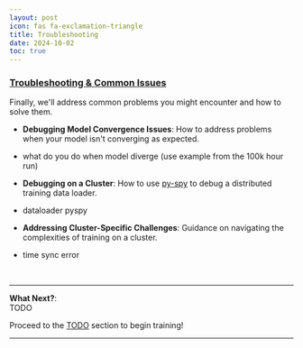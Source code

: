 ```yaml
---
layout: post
icon: fas fa-exclamation-triangle
title: Troubleshooting
date: 2024-10-02
toc: true
---
```


### [**Troubleshooting & Common Issues**](../06-troubleshooting)
Finally, we'll address common problems you might encounter and how to solve them.
- **Debugging Model Convergence Issues**: How to address problems when your model isn't converging as expected.
* what do you do when model diverge (use example from the 100k hour run)
- **Debugging on a Cluster**: How to use [py-spy](https://github.com/benfred/py-spy) to debug a distributed training data loader.
* dataloader pyspy
- **Addressing Cluster-Specific Challenges**: Guidance on navigating the complexities of training on a cluster.
* time sync error


<br/>

---

**What Next?**:  
TODO

Proceed to the [TODO](../04-training) section to begin training!

---